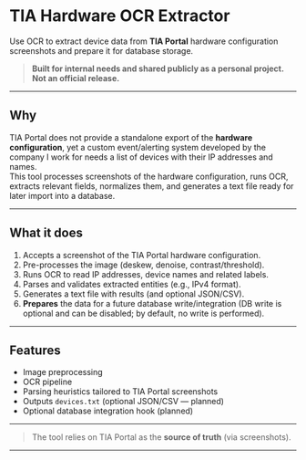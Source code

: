 # TIA Hardware OCR Extractor

Use OCR to extract device data from **TIA Portal** hardware configuration screenshots and prepare it for database storage.  
> **Built for internal needs and shared publicly as a personal project. Not an official release.** 
---

## Why

TIA Portal does not provide a standalone export of the **hardware configuration**, yet a custom event/alerting system developed by the company I work for needs a list of devices with their IP addresses and names.  
This tool processes screenshots of the hardware configuration, runs OCR, extracts relevant fields, normalizes them, and generates a text file ready for later import into a database.

---

## What it does

1. Accepts a screenshot of the TIA Portal hardware configuration.
2. Pre-processes the image (deskew, denoise, contrast/threshold).
3. Runs OCR to read IP addresses, device names and related labels.
4. Parses and validates extracted entities (e.g., IPv4 format).
5. Generates a text file with results (and optional JSON/CSV).
6. **Prepares** the data for a future database write/integration (DB write is optional and can be disabled; by default, no write is performed).

---

## Features

- Image preprocessing
- OCR pipeline
- Parsing heuristics tailored to TIA Portal screenshots
- Outputs `devices.txt` (optional JSON/CSV — planned)
- Optional database integration hook (planned)

---

> The tool relies on TIA Portal as the **source of truth** (via screenshots).

---
